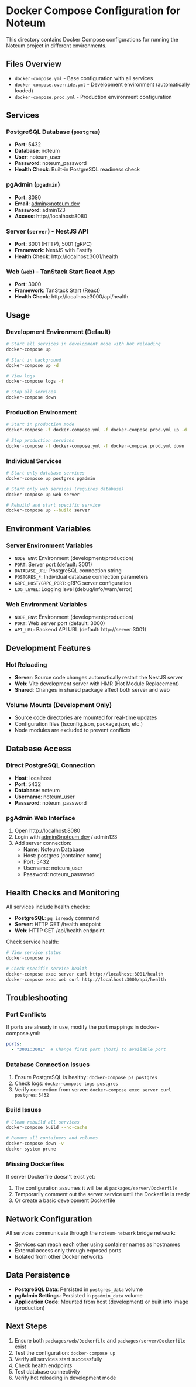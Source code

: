 # Docker Compose Configuration for Noteum

This directory contains Docker Compose configurations for running the Noteum project in different environments.

## Files Overview

- `docker-compose.yml` - Base configuration with all services
- `docker-compose.override.yml` - Development environment (automatically loaded)
- `docker-compose.prod.yml` - Production environment configuration

## Services

### PostgreSQL Database (`postgres`)
- **Port**: 5432
- **Database**: noteum
- **User**: noteum_user
- **Password**: noteum_password
- **Health Check**: Built-in PostgreSQL readiness check

### pgAdmin (`pgadmin`)
- **Port**: 8080
- **Email**: admin@noteum.dev
- **Password**: admin123
- **Access**: http://localhost:8080

### Server (`server`) - NestJS API
- **Port**: 3001 (HTTP), 5001 (gRPC)
- **Framework**: NestJS with Fastify
- **Health Check**: http://localhost:3001/health

### Web (`web`) - TanStack Start React App
- **Port**: 3000
- **Framework**: TanStack Start (React)
- **Health Check**: http://localhost:3000/api/health

## Usage

### Development Environment (Default)
```bash
# Start all services in development mode with hot reloading
docker-compose up

# Start in background
docker-compose up -d

# View logs
docker-compose logs -f

# Stop all services
docker-compose down
```

### Production Environment
```bash
# Start in production mode
docker-compose -f docker-compose.yml -f docker-compose.prod.yml up -d

# Stop production services
docker-compose -f docker-compose.yml -f docker-compose.prod.yml down
```

### Individual Services
```bash
# Start only database services
docker-compose up postgres pgadmin

# Start only web services (requires database)
docker-compose up web server

# Rebuild and start specific service
docker-compose up --build server
```

## Environment Variables

### Server Environment Variables
- `NODE_ENV`: Environment (development/production)
- `PORT`: Server port (default: 3001)
- `DATABASE_URL`: PostgreSQL connection string
- `POSTGRES_*`: Individual database connection parameters
- `GRPC_HOST/GRPC_PORT`: gRPC server configuration
- `LOG_LEVEL`: Logging level (debug/info/warn/error)

### Web Environment Variables
- `NODE_ENV`: Environment (development/production)
- `PORT`: Web server port (default: 3000)
- `API_URL`: Backend API URL (default: http://server:3001)

## Development Features

### Hot Reloading
- **Server**: Source code changes automatically restart the NestJS server
- **Web**: Vite development server with HMR (Hot Module Replacement)
- **Shared**: Changes in shared package affect both server and web

### Volume Mounts (Development Only)
- Source code directories are mounted for real-time updates
- Configuration files (tsconfig.json, package.json, etc.)
- Node modules are excluded to prevent conflicts

## Database Access

### Direct PostgreSQL Connection
- **Host**: localhost
- **Port**: 5432
- **Database**: noteum
- **Username**: noteum_user
- **Password**: noteum_password

### pgAdmin Web Interface
1. Open http://localhost:8080
2. Login with admin@noteum.dev / admin123
3. Add server connection:
   - Name: Noteum Database
   - Host: postgres (container name)
   - Port: 5432
   - Username: noteum_user
   - Password: noteum_password

## Health Checks and Monitoring

All services include health checks:
- **PostgreSQL**: `pg_isready` command
- **Server**: HTTP GET /health endpoint
- **Web**: HTTP GET /api/health endpoint

Check service health:
```bash
# View service status
docker-compose ps

# Check specific service health
docker-compose exec server curl http://localhost:3001/health
docker-compose exec web curl http://localhost:3000/api/health
```

## Troubleshooting

### Port Conflicts
If ports are already in use, modify the port mappings in docker-compose.yml:
```yaml
ports:
  - "3001:3001"  # Change first port (host) to available port
```

### Database Connection Issues
1. Ensure PostgreSQL is healthy: `docker-compose ps postgres`
2. Check logs: `docker-compose logs postgres`
3. Verify connection from server: `docker-compose exec server curl postgres:5432`

### Build Issues
```bash
# Clean rebuild all services
docker-compose build --no-cache

# Remove all containers and volumes
docker-compose down -v
docker system prune
```

### Missing Dockerfiles
If server Dockerfile doesn't exist yet:
1. The configuration assumes it will be at `packages/server/Dockerfile`
2. Temporarily comment out the server service until the Dockerfile is ready
3. Or create a basic development Dockerfile

## Network Configuration

All services communicate through the `noteum-network` bridge network:
- Services can reach each other using container names as hostnames
- External access only through exposed ports
- Isolated from other Docker networks

## Data Persistence

- **PostgreSQL Data**: Persisted in `postgres_data` volume
- **pgAdmin Settings**: Persisted in `pgadmin_data` volume
- **Application Code**: Mounted from host (development) or built into image (production)

## Next Steps

1. Ensure both `packages/web/Dockerfile` and `packages/server/Dockerfile` exist
2. Test the configuration: `docker-compose up`
3. Verify all services start successfully
4. Check health endpoints
5. Test database connectivity
6. Verify hot reloading in development mode